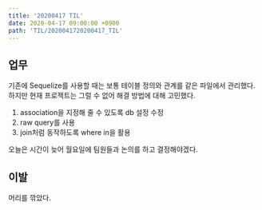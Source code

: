 ```yaml
---
title: '20200417 TIL'
date: 2020-04-17 09:00:00 +0900
path: 'TIL/2020041720200417_TIL'
---
```


## 업무

 기존에 Sequelize를 사용할 때는 보통 테이블 정의와 관계를 같은 파일에서 관리했다. 하지만 현재 프로젝트는 그럴 수 없어 해결 방법에 대해 고민했다.

 1. association을 지정해 줄 수 있도록 db 설정 수정
 2. raw query를 사용
 3. join처럼 동작하도록 where in을 활용

 오늘은 시간이 늦어 월요일에 팀원들과 논의를 하고 결정해야겠다.

 ## 이발

 머리를 깎았다.